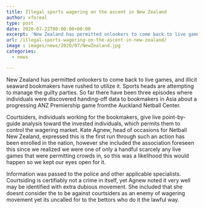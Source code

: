 ```yaml
---
title: Illegal sports wagering on the ascent in New Zealand
author: xforeal 
type: post
date: 2020-07-22T00:00:00+00:00
excerpt: 'New Zealand has permitted onlookers to come back to live games, and illicit seaward bookmakers have rushed to utilize it '
url: /illegal-sports-wagering-on-the-ascent-in-new-zealand/
image : images/news/2020/07/NewZealand.jpg
categories:
  - news

---
```

New Zealand has permitted onlookers to come back to live games, and illicit seaward bookmakers have rushed to utilize it. Sports heads are attempting to manage the guilty parties. So far there have been three episodes where individuals were discovered handing-off data to bookmakers in Asia about a progressing ANZ Premiership game fromthe Auckland Netball Center. 

Courtsiders, individuals working for the bookmakers, give live point-by-guide analysis toward the invested individuals, which permits them to control the wagering market. Kate Agnew, head of occasions for Netball New Zealand, expressed this is the first run through such an action has been enrolled in the nation, however she included the association foreseen this since we realized we were one of only a handful scarcely any live games that were permitting crowds in, so this was a likelihood this would happen so we kept our eyes open for it. 

Information was passed to the police and other applicable specialists. Courtsiding is certifiably not a crime in itself, yet Agnew noted it very well may be identified with extra dubious movement. She included that she doesnt consider the to be against courtsiders as an enemy of wagering movement yet its uncalled for to the bettors who do it the lawful way.